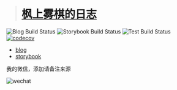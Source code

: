 > # [枫上雾棋的日志](https://blog.fengshangwuqi.com)

![Blog Build Status](https://github.com/FengShangWuQi/fengshangwuqi.github.io/workflows/Blog/badge.svg)
![Storybook Build Status](https://github.com/FengShangWuQi/fengshangwuqi.github.io/workflows/Storybook/badge.svg)
![Test Build Status](https://github.com/FengShangWuQi/fengshangwuqi.github.io/workflows/Test/badge.svg)
[![codecov](https://codecov.io/gh/FengShangWuQi/fengshangwuqi.github.io/branch/dev/graph/badge.svg)](https://codecov.io/gh/FengShangWuQi/fengshangwuqi.github.io)

- [blog](https://blog.fengshangwuqi.com)
- [storybook](https://storybook.fengshangwuqi.com/)

我的微信，添加请备注来源

![wechat](https://res.cloudinary.com/fengshangwuqi/image/upload/v1623768737/contact.jpg)
